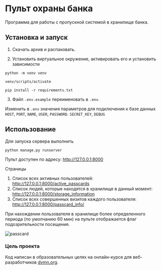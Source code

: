 # Пульт охраны банка

Программа для работы с пропускной системой в хранилище банка.

## Установка и запуск

1. Скачать архив и распаковать.

2. Установить виртуальное окружение, активировать его и установить зависимости
```
python -m venv venv
```
```
venv/scripts/activate
```
```
pip install -r requirements.txt
```
3. Файл `.env.example` переименовать в `.env`. 

Изменить в `.env` значения параметров для подключения к базе данных `HOST`, `PORT`,
`NAME`, `USER`, `PASSWORD`. `SECRET_KEY`, `DEBUG`

## Использование
Для запуска сервера выполнить

``` python manage.py runserver ```

Пульт доступен по адресу: http://127.0.0.1:8000

Страницы
1. Список всех активных пользователей: http://127.0.0.1:8000/active_passcards
2. Список людей, которые находятся в хранилище в данный момент: http://127.0.0.1:8000/storage_information
3. Список всех совершенных визитов каждого пользователя: http://127.0.0.1:8000/passcard_info/

При нахождении пользователя в хранилище более определенного периода (по умолчанию 60 мин) на пульте отображается 
флаг подозрительности посещения.

![passcard](https://user-images.githubusercontent.com/77063936/222030487-9719d9ff-4c2d-4ca2-8528-ca9f6c1c7580.png)


### Цель проекта

Код написан в образовательных целях на онлайн-курсе для веб-разработчиков [dvmn.org](https://dvmn.org/).
